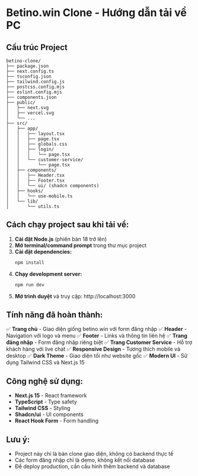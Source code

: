 # Betino.win Clone - Hướng dẫn tải về PC

## Cấu trúc Project
```
betino-clone/
├── package.json
├── next.config.ts
├── tsconfig.json
├── tailwind.config.js
├── postcss.config.mjs
├── eslint.config.mjs
├── components.json
├── public/
│   ├── next.svg
│   ├── vercel.svg
│   └── ...
├── src/
│   ├── app/
│   │   ├── layout.tsx
│   │   ├── page.tsx
│   │   ├── globals.css
│   │   ├── login/
│   │   │   └── page.tsx
│   │   └── customer-service/
│   │       └── page.tsx
│   ├── components/
│   │   ├── Header.tsx
│   │   ├── Footer.tsx
│   │   └── ui/ (shadcn components)
│   ├── hooks/
│   │   └── use-mobile.ts
│   └── lib/
│       └── utils.ts
```

## Cách chạy project sau khi tải về:

1. **Cài đặt Node.js** (phiên bản 18 trở lên)
2. **Mở terminal/command prompt** trong thư mục project
3. **Cài đặt dependencies:**
   ```bash
   npm install
   ```
4. **Chạy development server:**
   ```bash
   npm run dev
   ```
5. **Mở trình duyệt** và truy cập: http://localhost:3000

## Tính năng đã hoàn thành:

✅ **Trang chủ** - Giao diện giống betino.win với form đăng nhập
✅ **Header** - Navigation với logo và menu
✅ **Footer** - Links và thông tin liên hệ
✅ **Trang đăng nhập** - Form đăng nhập riêng biệt
✅ **Trang Customer Service** - Hỗ trợ khách hàng với live chat
✅ **Responsive Design** - Tương thích mobile và desktop
✅ **Dark Theme** - Giao diện tối như website gốc
✅ **Modern UI** - Sử dụng Tailwind CSS và Next.js 15

## Công nghệ sử dụng:
- **Next.js 15** - React framework
- **TypeScript** - Type safety
- **Tailwind CSS** - Styling
- **Shadcn/ui** - UI components
- **React Hook Form** - Form handling

## Lưu ý:
- Project này chỉ là bản clone giao diện, không có backend thực tế
- Các form đăng nhập chỉ là demo, không kết nối database
- Để deploy production, cần cấu hình thêm backend và database
